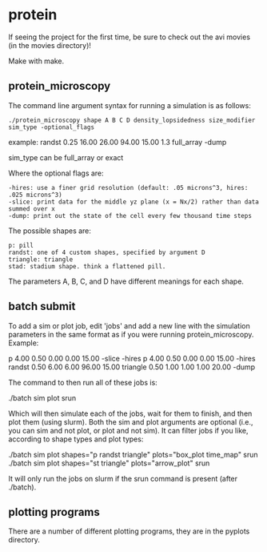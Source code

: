 protein
=======
If seeing the project for the first time, be sure to check out the avi movies (in the movies directory)!

Make with make.

protein_microscopy
--------------------------------
The command line argument syntax for running a simulation is as follows:

    ./protein_microscopy shape A B C D density_lopsidedness size_modifier sim_type -optional_flags

example:
randst 0.25 16.00 26.00 94.00 15.00 1.3 full_array -dump

sim_type can be full_array or exact

Where the optional flags are:

    -hires: use a finer grid resolution (default: .05 microns^3, hires: .025 microns^3)
    -slice: print data for the middle yz plane (x = Nx/2) rather than data summed over x
    -dump: print out the state of the cell every few thousand time steps

The possible shapes are:

    p: pill
    randst: one of 4 custom shapes, specified by argument D
    triangle: triangle
    stad: stadium shape. think a flattened pill.

The parameters A, B, C, and D have different meanings for each shape.

batch submit
--------------------------------
To add a sim or plot job, edit 'jobs' and add a new line with the simulation parameters in the same format as if you were running protein_microscopy. Example:

   p 4.00 0.50 0.00 0.00 15.00 -slice -hires
   p 4.00 0.50 0.00 0.00 15.00 -hires
   randst 0.50 6.00 6.00 96.00 15.00
   triangle 0.50 1.00 1.00 1.00 20.00 -dump

The command to then run all of these jobs is:

   ./batch sim plot srun

Which will then simulate each of the jobs, wait for them to finish, and then plot them (using slurm). Both the sim and plot arguments are optional (i.e., you can sim and not plot, or plot and not sim). It can filter jobs if you like, according to shape types and plot types:

   ./batch sim plot shapes="p randst triangle" plots="box_plot time_map" srun
   ./batch sim plot shapes="st triangle" plots="arrow_plot" srun

It will only run the jobs on slurm if the srun command is present (after ./batch).

plotting programs
--------------------------------

There are a number of different plotting programs, they are in the pyplots directory.
